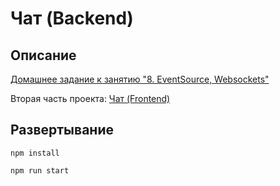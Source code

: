 # Чат (Backend)

## Описание

[Домашнее задание к занятию "8. EventSource, Websockets"](https://github.com/netology-code/ahj-homeworks/tree/AHJ-50/sse-ws#чат)

Вторая часть проекта: [Чат (Frontend)](https://github.com/neondoll/ahj-homeworks-sse-ws-chat-frontend)

## Развертывание

```npm install```

```npm run start```